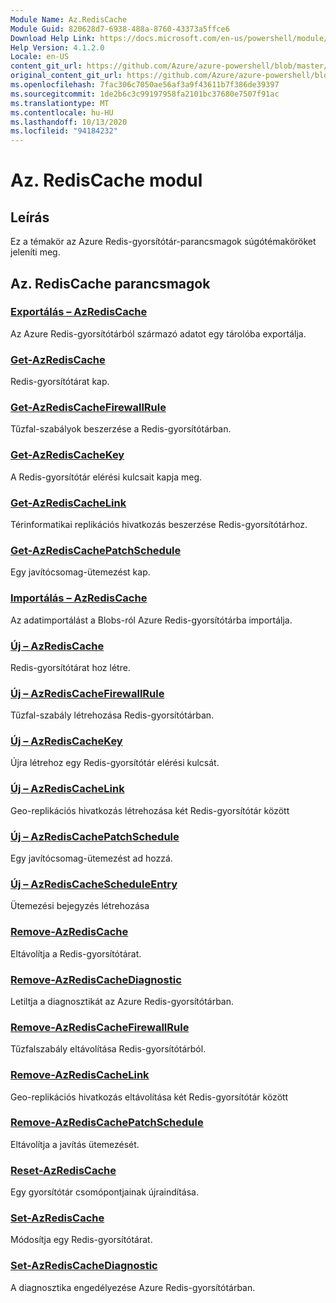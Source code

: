 ```yaml
---
Module Name: Az.RedisCache
Module Guid: 820628d7-6938-488a-8760-43373a5ffce6
Download Help Link: https://docs.microsoft.com/en-us/powershell/module/az.rediscache
Help Version: 4.1.2.0
Locale: en-US
content_git_url: https://github.com/Azure/azure-powershell/blob/master/src/RedisCache/RedisCache/help/Az.RedisCache.md
original_content_git_url: https://github.com/Azure/azure-powershell/blob/master/src/RedisCache/RedisCache/help/Az.RedisCache.md
ms.openlocfilehash: 7fac306c7050ae56af3a9f43611b7f386de39397
ms.sourcegitcommit: 1de2b6c3c99197958fa2101bc37680e7507f91ac
ms.translationtype: MT
ms.contentlocale: hu-HU
ms.lasthandoff: 10/13/2020
ms.locfileid: "94184232"
---
```

# Az. RedisCache modul
## Leírás
Ez a témakör az Azure Redis-gyorsítótár-parancsmagok súgótémaköröket jeleníti meg.

## Az. RedisCache parancsmagok
### [Exportálás – AzRedisCache](Export-AzRedisCache.md)
Az Azure Redis-gyorsítótárból származó adatot egy tárolóba exportálja.

### [Get-AzRedisCache](Get-AzRedisCache.md)
Redis-gyorsítótárat kap.

### [Get-AzRedisCacheFirewallRule](Get-AzRedisCacheFirewallRule.md)
Tűzfal-szabályok beszerzése a Redis-gyorsítótárban.

### [Get-AzRedisCacheKey](Get-AzRedisCacheKey.md)
A Redis-gyorsítótár elérési kulcsait kapja meg.

### [Get-AzRedisCacheLink](Get-AzRedisCacheLink.md)
Térinformatikai replikációs hivatkozás beszerzése Redis-gyorsítótárhoz.

### [Get-AzRedisCachePatchSchedule](Get-AzRedisCachePatchSchedule.md)
Egy javítócsomag-ütemezést kap.

### [Importálás – AzRedisCache](Import-AzRedisCache.md)
Az adatimportálást a Blobs-ról Azure Redis-gyorsítótárba importálja.

### [Új – AzRedisCache](New-AzRedisCache.md)
Redis-gyorsítótárat hoz létre.

### [Új – AzRedisCacheFirewallRule](New-AzRedisCacheFirewallRule.md)
Tűzfal-szabály létrehozása Redis-gyorsítótárban.

### [Új – AzRedisCacheKey](New-AzRedisCacheKey.md)
Újra létrehoz egy Redis-gyorsítótár elérési kulcsát.

### [Új – AzRedisCacheLink](New-AzRedisCacheLink.md)
Geo-replikációs hivatkozás létrehozása két Redis-gyorsítótár között

### [Új – AzRedisCachePatchSchedule](New-AzRedisCachePatchSchedule.md)
Egy javítócsomag-ütemezést ad hozzá.

### [Új – AzRedisCacheScheduleEntry](New-AzRedisCacheScheduleEntry.md)
Ütemezési bejegyzés létrehozása

### [Remove-AzRedisCache](Remove-AzRedisCache.md)
Eltávolítja a Redis-gyorsítótárat.

### [Remove-AzRedisCacheDiagnostic](Remove-AzRedisCacheDiagnostic.md)
Letiltja a diagnosztikát az Azure Redis-gyorsítótárban.

### [Remove-AzRedisCacheFirewallRule](Remove-AzRedisCacheFirewallRule.md)
Tűzfalszabály eltávolítása Redis-gyorsítótárból.

### [Remove-AzRedisCacheLink](Remove-AzRedisCacheLink.md)
Geo-replikációs hivatkozás eltávolítása két Redis-gyorsítótár között

### [Remove-AzRedisCachePatchSchedule](Remove-AzRedisCachePatchSchedule.md)
Eltávolítja a javítás ütemezését.

### [Reset-AzRedisCache](Reset-AzRedisCache.md)
Egy gyorsítótár csomópontjainak újraindítása.

### [Set-AzRedisCache](Set-AzRedisCache.md)
Módosítja egy Redis-gyorsítótárat.

### [Set-AzRedisCacheDiagnostic](Set-AzRedisCacheDiagnostic.md)
A diagnosztika engedélyezése Azure Redis-gyorsítótárban.

